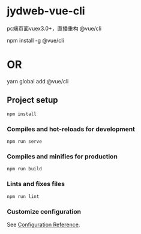 # jydweb-vue-cli
pc端页面vuex3.0+，直播重构 @vue/cli 

npm install -g @vue/cli
# OR
yarn global add @vue/cli

## Project setup
```
npm install
```

### Compiles and hot-reloads for development
```
npm run serve
```

### Compiles and minifies for production
```
npm run build
```

### Lints and fixes files
```
npm run lint
```

### Customize configuration
See [Configuration Reference](https://cli.vuejs.org/config/).
